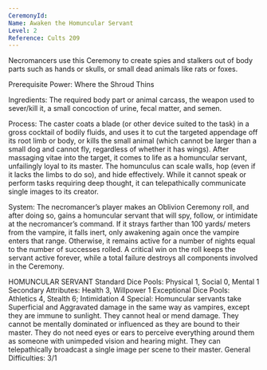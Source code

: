 ```yaml
---
CeremonyId: 
Name: Awaken the Homuncular Servant
Level: 2
Reference: Cults 209
---
```

Necromancers use this Ceremony to create spies and stalkers out of body parts such as hands or skulls, or small dead animals like rats or foxes. 

Prerequisite Power: Where the Shroud Thins 

Ingredients: The required body part or animal carcass, the weapon used to sever/kill it, a small concoction of urine, fecal matter, and semen. 

Process: The caster coats a blade (or other device suited to the task) in a gross cocktail of bodily fluids, and uses it to cut the targeted appendage off its root limb or body, or kills the small animal (which cannot be larger than a small dog and cannot fly, regardless of whether it has wings). After massaging vitae into the target, it comes to life as a homuncular servant, unfailingly loyal to its master. The homunculus can scale walls, hop (even if it lacks the limbs to do so), and hide effectively. While it cannot speak or perform tasks requiring deep thought, it can telepathically communicate single images to its creator. 

System: The necromancer’s player makes an Oblivion Ceremony roll, and after doing so, gains a homuncular servant that will spy, follow, or intimidate at the necromancer’s command. If it strays farther than 100 yards/ meters from the vampire, it falls inert, only awakening again once the vampire enters that range. Otherwise, it remains active for a number of nights equal to the number of successes rolled. A critical win on the roll keeps the servant active forever, while a total failure destroys all components involved in the Ceremony. 

HOMUNCULAR SERVANT Standard Dice Pools: Physical 1, Social 0, Mental 1 Secondary Attributes: Health 3, Willpower 1 Exceptional Dice Pools: Athletics 4, Stealth 6; Intimidation 4 Special: Homuncular servants take Superficial and Aggravated damage in the same way as vampires, except they are immune to sunlight. They cannot heal or mend damage. They cannot be mentally dominated or influenced as they are bound to their master. They do not need eyes or ears to perceive everything around them as someone with unimpeded vision and hearing might. They can telepathically broadcast a single image per scene to their master. General Difficulties: 3/1